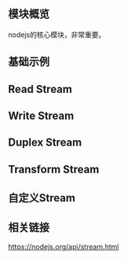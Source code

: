 ## 模块概览

nodejs的核心模块，非常重要。

## 基础示例

## Read Stream

## Write Stream

## Duplex Stream

## Transform Stream

## 自定义Stream

## 相关链接

https://nodejs.org/api/stream.html